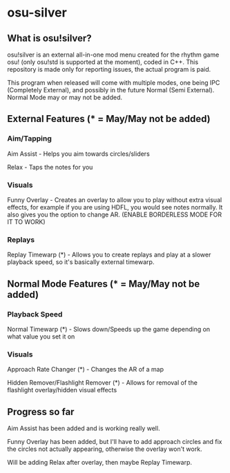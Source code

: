 # osu-silver
## What is osu!silver?
osu!silver is an external all-in-one mod menu created for the rhythm game osu! (only osu!std is supported at the moment), coded in C++. This repository is made only for reporting issues, the actual program is paid.

This program when released will come with multiple modes, one being IPC (Completely External), and possibly in the future Normal (Semi External). Normal Mode may or may not be added.

## External Features (* = May/May not be added)

### Aim/Tapping
Aim Assist - Helps you aim towards circles/sliders

Relax - Taps the notes for you

### Visuals

Funny Overlay - Creates an overlay to allow you to play without extra visual effects, for example if you are using HDFL, you would see notes normally. It also gives you the option to change AR. (ENABLE BORDERLESS MODE FOR IT TO WORK)

### Replays
Replay Timewarp (*) - Allows you to create replays and play at a slower playback speed, so it's basically external timewarp.

## Normal Mode Features (* = May/May not be added)

### Playback Speed
Normal Timewarp (*) - Slows down/Speeds up the game depending on what value you set it on

### Visuals
Approach Rate Changer (*) - Changes the AR of a map

Hidden Remover/Flashlight Remover (*) - Allows for removal of the flashlight overlay/hidden visual effects

## Progress so far
Aim Assist has been added and is working really well.

Funny Overlay has been added, but I'll have to add approach circles and fix the circles not actually appearing, otherwise the overlay won't work.

Will be adding Relax after overlay, then maybe Replay Timewarp.